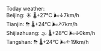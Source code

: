 Today weather:  
Beijing: ☀️ 🌡️+27°C 🌬️↓7km/h  
Tianjin: ⛈ 🌡️+24°C 🌬️↗7km/h  
Shijiazhuang: 🌫  🌡️+28°C 🌬️↓0km/h  
Tangshan: ⛈ 🌡️+24°C 🌬️←19km/h  
